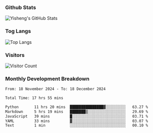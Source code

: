 ### Github Stats
![Yisheng's GitHub Stats](https://github-readme-stats-9qabuvhk1-gongyisheng.vercel.app/api?username=gongyisheng&count_private=true&show_icons=true)
### Tog Langs
![Top Langs](https://github-readme-stats-9qabuvhk1-gongyisheng.vercel.app/api/top-langs/?username=gongyisheng&layout=compact)
### Visitors
![Visitor Count](https://profile-counter.glitch.me/gongyisheng/count.svg)
### Monthly Development Breakdown
<!--START_SECTION:waka-->

```txt
From: 18 November 2024 - To: 18 December 2024

Total Time: 17 hrs 55 mins

Python       11 hrs 20 mins  ███████████████▓░░░░░░░░░   63.27 %
Markdown     5 hrs 19 mins   ███████▒░░░░░░░░░░░░░░░░░   29.69 %
JavaScript   39 mins         █░░░░░░░░░░░░░░░░░░░░░░░░   03.71 %
YAML         33 mins         ▓░░░░░░░░░░░░░░░░░░░░░░░░   03.07 %
Text         1 min           ░░░░░░░░░░░░░░░░░░░░░░░░░   00.10 %
```

<!--END_SECTION:waka-->

